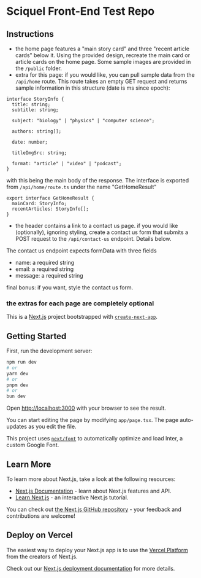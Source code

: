 # Sciquel Front-End Test Repo

## Instructions

- the home page features a "main story card" and three "recent article cards" below it.  Using the provided design, recreate the main card or article cards on the home page.  Some sample images are provided in the `/public` folder.
- extra for this page: if you would like, you can pull sample data from the `/api/home` route.  This route takes an empty GET request and returns sample information in this structure (date is ms since epoch):
```
interface StoryInfo {
  title: string;
  subtitle: string;

  subject: "biology" | "physics" | "computer science";

  authors: string[];

  date: number;

  titleImgSrc: string;

  format: "article" | "video" | "podcast";
}
```
with this being the main body of the response. The interface is exported from `/api/home/route.ts` under the name "GetHomeResult"

```
export interface GetHomeResult {
  mainCard: StoryInfo;
  recentArticles: StoryInfo[];
}
```

- the header contains a link to a contact us page.  if you would like (optionally), ignoring styling, create a contact us form that submits a POST request to the `/api/contact-us` endpoint.  Details below.

The contact us endpoint expects formData with three fields
- name: a required string
- email: a required string
- message: a required string

final bonus: if you want, style the contact us form.

### the extras for each page are completely optional





This is a [Next.js](https://nextjs.org/) project bootstrapped with [`create-next-app`](https://github.com/vercel/next.js/tree/canary/packages/create-next-app).

## Getting Started

First, run the development server:

```bash
npm run dev
# or
yarn dev
# or
pnpm dev
# or
bun dev
```

Open [http://localhost:3000](http://localhost:3000) with your browser to see the result.

You can start editing the page by modifying `app/page.tsx`. The page auto-updates as you edit the file.

This project uses [`next/font`](https://nextjs.org/docs/basic-features/font-optimization) to automatically optimize and load Inter, a custom Google Font.

## Learn More

To learn more about Next.js, take a look at the following resources:

- [Next.js Documentation](https://nextjs.org/docs) - learn about Next.js features and API.
- [Learn Next.js](https://nextjs.org/learn) - an interactive Next.js tutorial.

You can check out [the Next.js GitHub repository](https://github.com/vercel/next.js/) - your feedback and contributions are welcome!

## Deploy on Vercel

The easiest way to deploy your Next.js app is to use the [Vercel Platform](https://vercel.com/new?utm_medium=default-template&filter=next.js&utm_source=create-next-app&utm_campaign=create-next-app-readme) from the creators of Next.js.

Check out our [Next.js deployment documentation](https://nextjs.org/docs/deployment) for more details.
